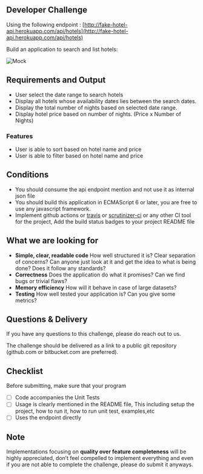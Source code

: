 
## Developer Challenge

Using the following endpoint : [http://fake-hotel-api.herokuapp.com/api/hotels](http://fake-hotel-api.herokuapp.com/api/hotels)


Build an application to search and list hotels:

![Mock](http://res.cloudinary.com/divwiclgn/image/upload/v1501594231/code-assessment-mock_lauryh.png)

## Requirements and Output

- User select the date range to search hotels
- Display all hotels whose availability dates lies between the search dates.
- Display the total number of nights based on selected date range.
- Display hotel price based on number of nights. (Price x Number of Nights)

### Features

- User is able to sort based on hotel name and price
- User is able to filter based on hotel name and price


## Conditions
- You should consume the api endpoint mention and not use it as internal json file
- You should build this application in ECMAScript 6 or later, you are free to use any javascript framework.
- Implement github actions or [travis](https://travis-ci.org) or [scrutinizer-ci](https://scrutinizer-ci.com) or any other CI tool for the project, Add the build status badges to your project README file

## What we are looking for

- **Simple, clear, readable code** How well structured it is? Clear separation of concerns? Can anyone just look at it and get the idea to
what is being done? Does it follow any standards?
- **Correctness** Does the application do what it promises? Can we find bugs or trivial flaws?
- **Memory efficiency** How will it behave in case of large datasets?
- **Testing** How well tested your application is? Can you give some metrics?


## Questions & Delivery

If you have any questions to this challenge, please do reach out to us.

The challenge should be delivered as a link to a public git repository (github.com or bitbucket.com are preferred).

## Checklist

Before submitting, make sure that your program

- [ ] Code accompanies the Unit Tests
- [ ] Usage is clearly mentioned in the README file, This including setup the project, how to run it, how to run unit test, examples,etc
- [ ] Uses the endpoint directly

## Note

Implementations focusing on **quality over feature completeness** will be highly appreciated,  don’t feel compelled to implement everything and even if you are not able to complete the challenge, please do submit it anyways.


